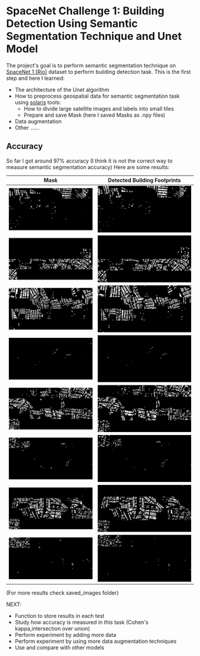 # SpaceNet Challenge 1: Building Detection Using Semantic Segmentation Technique and Unet Model

The project's goal is to perform semantic segmentation technique on [SpaceNet 1 (Rio)](https://spacenet.ai/spacenet-buildings-dataset-v1/) dataset
to perform building detection task. This is the first step and here I learned:

* The architecture of the Unet algorithm
* How to preprocess geospatial data for semantic segmentation task using [solaris](https://solaris.readthedocs.io/en/latest/index.html) tools:
  * How to divide large satellite images and labels into small tiles 
  * Prepare and save Mask (here I saved Masks as .npy files)
* Data augmentation
* Other ...... 


## Accuracy
So far I got around 97% accuracy (I think it is not the correct way to measure semantic segmentation accuracy)
Here are some results: 


|  Mask  | Detected Building Footprints|
|  ------------------ | ----------------- | 
| ![](saved_images/0.png) |![](saved_images/pred_0.png) |
| ![](saved_images/1.png) |![](saved_images/pred_1.png) |
| ![](saved_images/2.png) |![](saved_images/pred_2.png) |
| ![](saved_images/3.png) |![](saved_images/pred_3.png) |
| ![](saved_images/4.png) |![](saved_images/pred_4.png) |
| ![](saved_images/5.png) |![](saved_images/pred_5.png) |
| ![](saved_images/6.png) |![](saved_images/pred_6.png) |
| ![](saved_images/7.png) |![](saved_images/pred_7.png) |


(For more results check saved_images folder)

NEXT:
* Function to store results in each test 
* Study how accuracy is measured in this task (Cohen's kappa,intersection over union)
* Perform experiment by adding more data 
* Perform experiment by using more data augmentation techniques
* Use and compare with other models









